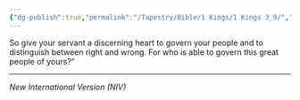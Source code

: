 ```yaml
---
{"dg-publish":true,"permalink":"/Tapestry/Bible/1 Kings/1 Kings 3_9/","title":"1 Kings 3:9","hide":true,"tags":["bible-verse","bible-verse"],"dgHomeLink":true,"dgShowLocalGraph":true,"dgEnableSearch":true}
---
```


So give your servant a discerning heart to govern your people and to distinguish between right and wrong. For who is able to govern this great people of yours?”

---
*New International Version (NIV)*